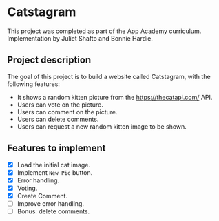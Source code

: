 # Catstagram
This project was completed as part of the App Academy curriculum. Implementation by Juliet Shafto and Bonnie Hardie.

## Project description
The goal of this project is to build a website called Catstagram, with the following features:

- It shows a random kitten picture from the https://thecatapi.com/ API.
- Users can vote on the picture.
- Users can comment on the picture.
- Users can delete comments.
- Users can request a new random kitten image to be shown.

## Features to implement
- [x] Load the initial cat image.
- [x] Implement `New Pic` button.
- [x] Error handling.
- [x] Voting.
- [x] Create Comment.
- [ ] Improve error handling.
- [ ] Bonus: delete comments.
